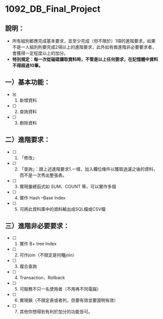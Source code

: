 # 1092_DB_Final_Project

## 說明：
* 所有組別都應完成基本要求，並至少完成（但不限於）1項的進階要求，如果不是一人組別則要完成2項以上的進階要求，此外如有做進階非必要要求者，會獲得一定程度以上的加分。
* **特別規定：每一次從磁碟讀取資料時，不管是以上任何要求，在記憶體中資料不得超過10筆。**

## 一）基本功能：
* [x] 1. 新增資料
* [ ] 2. 查詢資料
* [ ] 3. 刪除資料

## 二）進階要求：
* [ ] 1. 「修改」
* [ ] 2. 「查詢」：跟上述進階要求1.一樣，加入欄位條件以獲取過濾之後的資料，而不是一次秀出整張表。
* [ ] 3. 實現彙總函式如 SUM、COUNT 等，可以實作多個
* [ ] 4. 實作 Hash –Base Index 
* [ ] 5. 可將此資料庫中的資料輸出成SQL檔或CSV檔

## 三）進階非必要要求：
* [ ] 1. 實作 B+ tree Index 
* [ ] 2. 可作join（不限定是何種join）
* [ ] 3. 複合查詢
* [ ] 4. Transaction、Rollback
* [ ] 5. 可服務不只一名使用者（不用再不同電腦）
* [ ] 6. 實現鎖（不限定表或者列，但要有效並要證明有效）
* [ ] 7. 其他你想得到有利於加分的功能皆可。
